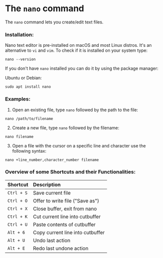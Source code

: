 # The `nano` command

The `nano` command lets you create/edit text files.

### Installation:

Nano text editor is pre-installed on macOS and most Linux distros. It's an alternative to `vi` and `vim`. To check if it is installed on your system type:

```
nano --version
```
If you don't have `nano` installed you can do it by using the package manager:

Ubuntu or Debian:

```
sudo apt install nano
```

### Examples:

1. Open an existing file, type `nano` followed by the path to the file:

```
nano /path/to/filename
```

2. Create a new file, type `nano` followed by the filename:

```
nano filename
```

3. Open a file with the cursor on a specific line and character use the following syntax: 

```
nano +line_number,character_number filename
```

### Overview of some Shortcuts and their Functionalities:

|**Shortcut**  |**Description**   |
|:---|:---|
|`Ctrl + S`|Save current file|
|`Ctrl + O`|Offer to write file ("Save as")|
|`Ctrl + X`|Close buffer, exit from nano|
|`Ctrl + K`|Cut current line into cutbuffer|
|`Ctrl + U`|Paste contents of cutbuffer|
|`Alt + 6`|Copy current line into cutbuffer|
|`Alt + U`|Undo last action|
|`Alt + E`|	Redo last undone action|
